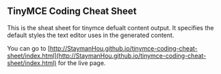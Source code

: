 ## TinyMCE Coding Cheat Sheet

This is the sheat sheet for tinymce defualt content output. It specifies the default styles the text editor uses in the generated content.

You can go to [http://StaymanHou.github.io/tinymce-coding-cheat-sheet/index.html](http://StaymanHou.github.io/tinymce-coding-cheat-sheet/index.html) for the live page.
